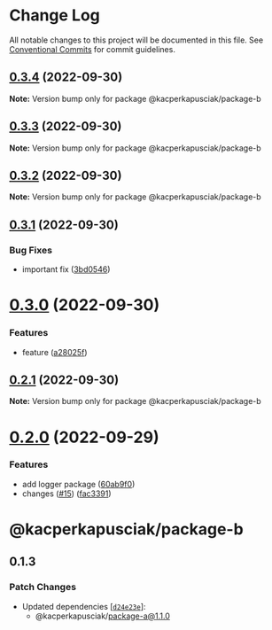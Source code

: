 # Change Log

All notable changes to this project will be documented in this file.
See [Conventional Commits](https://conventionalcommits.org) for commit guidelines.

## [0.3.4](https://github.com/kacperkapusciak/semantic-release-playground/compare/@kacperkapusciak/package-b@0.3.3...@kacperkapusciak/package-b@0.3.4) (2022-09-30)

**Note:** Version bump only for package @kacperkapusciak/package-b

## [0.3.3](https://github.com/kacperkapusciak/semantic-release-playground/compare/@kacperkapusciak/package-b@0.3.2...@kacperkapusciak/package-b@0.3.3) (2022-09-30)

**Note:** Version bump only for package @kacperkapusciak/package-b

## [0.3.2](https://github.com/kacperkapusciak/semantic-release-playground/compare/@kacperkapusciak/package-b@0.3.1...@kacperkapusciak/package-b@0.3.2) (2022-09-30)

**Note:** Version bump only for package @kacperkapusciak/package-b

## [0.3.1](https://github.com/kacperkapusciak/semantic-release-playground/compare/@kacperkapusciak/package-b@0.3.0...@kacperkapusciak/package-b@0.3.1) (2022-09-30)

### Bug Fixes

* important fix ([3bd0546](https://github.com/kacperkapusciak/semantic-release-playground/commit/3bd0546025fa1094dfdc873fef35a557b45fde7d))

# [0.3.0](https://github.com/kacperkapusciak/semantic-release-playground/compare/@kacperkapusciak/package-b@0.2.1...@kacperkapusciak/package-b@0.3.0) (2022-09-30)

### Features

* feature ([a28025f](https://github.com/kacperkapusciak/semantic-release-playground/commit/a28025f34cec6d825c729240978cf05366cae84c))

## [0.2.1](https://github.com/kacperkapusciak/semantic-release-playground/compare/@kacperkapusciak/package-b@0.2.0...@kacperkapusciak/package-b@0.2.1) (2022-09-30)

**Note:** Version bump only for package @kacperkapusciak/package-b

# [0.2.0](https://github.com/kacperkapusciak/semantic-release-playground/compare/@kacperkapusciak/package-b@0.1.3...@kacperkapusciak/package-b@0.2.0) (2022-09-29)

### Features

* add logger package ([60ab9f0](https://github.com/kacperkapusciak/semantic-release-playground/commit/60ab9f0fb49c7c8686964f0d3fe32c38017faec6))
* changes ([#15](https://github.com/kacperkapusciak/semantic-release-playground/issues/15)) ([fac3391](https://github.com/kacperkapusciak/semantic-release-playground/commit/fac33917a7596b8cd1b367200746ca3b9188edad))

# @kacperkapusciak/package-b

## 0.1.3

### Patch Changes

- Updated dependencies [[`d24e23e`](https://github.com/kacperkapusciak/changesets-playground/commit/d24e23e6d8621548e1a3f9836c9877b06773576f)]:
  - @kacperkapusciak/package-a@1.1.0
